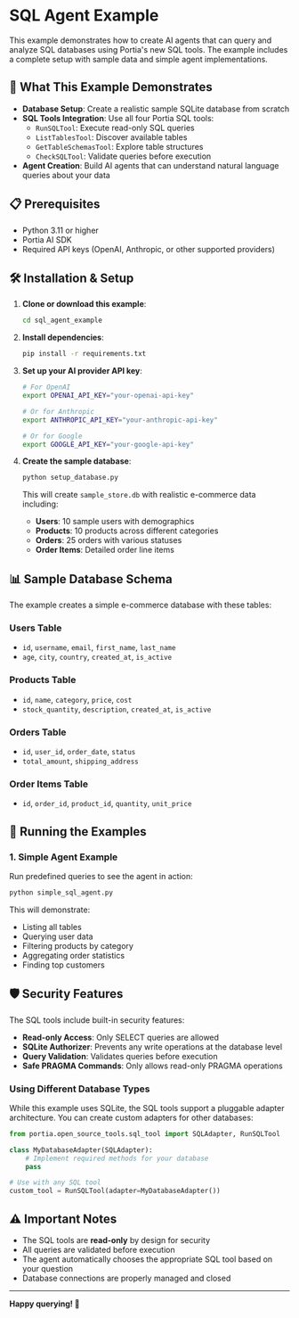 # SQL Agent Example

This example demonstrates how to create AI agents that can query and analyze SQL databases using Portia's new SQL tools. The example includes a complete setup with sample data and  simple agent implementations.

## 🚀 What This Example Demonstrates

- **Database Setup**: Create a realistic sample SQLite database from scratch
- **SQL Tools Integration**: Use all four Portia SQL tools:
  - `RunSQLTool`: Execute read-only SQL queries
  - `ListTablesTool`: Discover available tables
  - `GetTableSchemasTool`: Explore table structures
  - `CheckSQLTool`: Validate queries before execution
- **Agent Creation**: Build AI agents that can understand natural language queries about your data

## 📋 Prerequisites

- Python 3.11 or higher
- Portia AI SDK
- Required API keys (OpenAI, Anthropic, or other supported providers)

## 🛠️ Installation & Setup

1. **Clone or download this example**:
   ```bash
   cd sql_agent_example
   ```

2. **Install dependencies**:
   ```bash
   pip install -r requirements.txt
   ```

3. **Set up your AI provider API key**:
   ```bash
   # For OpenAI
   export OPENAI_API_KEY="your-openai-api-key"
   
   # Or for Anthropic
   export ANTHROPIC_API_KEY="your-anthropic-api-key"
   
   # Or for Google
   export GOOGLE_API_KEY="your-google-api-key"
   ```

4. **Create the sample database**:
   ```bash
   python setup_database.py
   ```

   This will create `sample_store.db` with realistic e-commerce data including:
   - **Users**: 10 sample users with demographics
   - **Products**: 10 products across different categories
   - **Orders**: 25 orders with various statuses
   - **Order Items**: Detailed order line items

## 📊 Sample Database Schema

The example creates a simple e-commerce database with these tables:

### Users Table
- `id`, `username`, `email`, `first_name`, `last_name`
- `age`, `city`, `country`, `created_at`, `is_active`

### Products Table  
- `id`, `name`, `category`, `price`, `cost`
- `stock_quantity`, `description`, `created_at`, `is_active`

### Orders Table
- `id`, `user_id`, `order_date`, `status`
- `total_amount`, `shipping_address`

### Order Items Table
- `id`, `order_id`, `product_id`, `quantity`, `unit_price`

## 🎯 Running the Examples

### 1. Simple Agent Example

Run predefined queries to see the agent in action:

```bash
python simple_sql_agent.py
```

This will demonstrate:
- Listing all tables
- Querying user data
- Filtering products by category
- Aggregating order statistics
- Finding top customers

## 🛡️ Security Features

The SQL tools include built-in security features:

- **Read-only Access**: Only SELECT queries are allowed
- **SQLite Authorizer**: Prevents any write operations at the database level
- **Query Validation**: Validates queries before execution
- **Safe PRAGMA Commands**: Only allows read-only PRAGMA operations

### Using Different Database Types
While this example uses SQLite, the SQL tools support a pluggable adapter architecture. You can create custom adapters for other databases:

```python
from portia.open_source_tools.sql_tool import SQLAdapter, RunSQLTool

class MyDatabaseAdapter(SQLAdapter):
    # Implement required methods for your database
    pass

# Use with any SQL tool
custom_tool = RunSQLTool(adapter=MyDatabaseAdapter())
```

## ⚠️ Important Notes

- The SQL tools are **read-only** by design for security
- All queries are validated before execution
- The agent automatically chooses the appropriate SQL tool based on your question
- Database connections are properly managed and closed

---

**Happy querying! 🎉**
